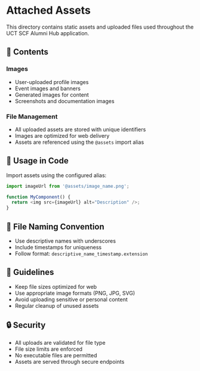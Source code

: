 # Attached Assets

This directory contains static assets and uploaded files used throughout the UCT SCF Alumni Hub application.

## 📁 Contents

### Images
- User-uploaded profile images
- Event images and banners
- Generated images for content
- Screenshots and documentation images

### File Management
- All uploaded assets are stored with unique identifiers
- Images are optimized for web delivery
- Assets are referenced using the `@assets` import alias

## 🔧 Usage in Code

Import assets using the configured alias:

```typescript
import imageUrl from '@assets/image_name.png';

function MyComponent() {
  return <img src={imageUrl} alt="Description" />;
}
```

## 📝 File Naming Convention

- Use descriptive names with underscores
- Include timestamps for uniqueness
- Follow format: `descriptive_name_timestamp.extension`

## 🚫 Guidelines

- Keep file sizes optimized for web
- Use appropriate image formats (PNG, JPG, SVG)
- Avoid uploading sensitive or personal content
- Regular cleanup of unused assets

## 🔒 Security

- All uploads are validated for file type
- File size limits are enforced
- No executable files are permitted
- Assets are served through secure endpoints